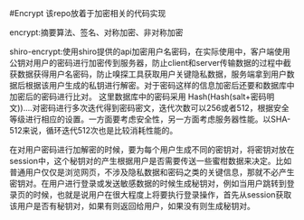 #Encrypt
该repo放着于加密相关的代码实现

encrypt:摘要算法、签名、对称加密、非对称加密

shiro-encrypt:使用shiro提供的api加密用户名密码，在实际使用中，客户端使用公钥对用户的密码进行加密传到服务器，防止client和server传输数据的过程中截获数据获得用户名密码，防止嗅探工具获取用户关键隐私数据，服务端拿到用户数据后根据该用户生成的私钥进行解密。对于密码这样的信息加密后还要和数据库中加密后的密码进行比对。
这里数据库中的密码采用   Hash(Hash(salt+密码明文))....对密码进行多次迭代得到密码密文，迭代次数可以256或者512，根据安全等级进行相应的设置。一方面要考虑安全性，另一方面考虑服务器性能。以SHA-512来说，循环迭代512次也是比较消耗性能的。

在对用户密码进行加解密的时候，要为每个用户生成不同的密钥对，将密钥对放在session中，这个秘钥对的产生根据用户是否需要传送一些蜜柑数据来决定。比如普通用户仅仅是浏览网页，不涉及隐私数据和密码之类的关键信息，那就不必产生密钥对。在用户进行登录或发送敏感数据的时候生成秘钥对，例如当用户跳转到登录页的时候，也就是说用户在很大程度上将要执行登录操作，首先从session获取该用户是否有秘钥对，如果有则返回给用户，如果没有则生成秘钥对。